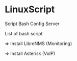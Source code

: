 # LinuxScript
Script Bash Config Server

List of bash script

=> Install LibreNMS (Monitoring)

=> Install Asterisk (VoIP)
